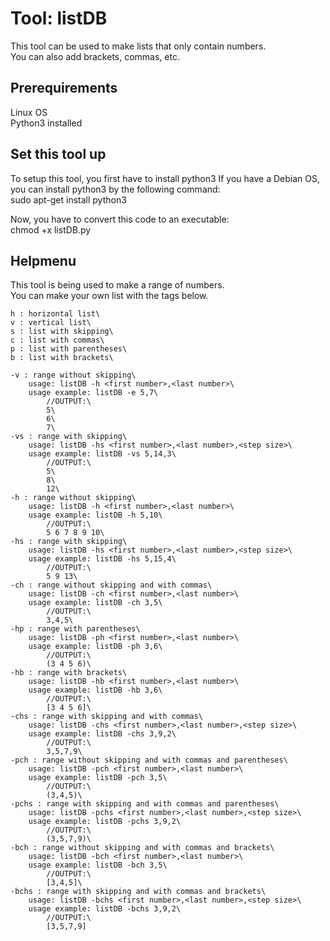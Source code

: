 # Tool: listDB
This tool can be used to make lists that only contain numbers.\
You can also add brackets, commas, etc.

## Prerequirements
Linux OS\
Python3 installed

## Set this tool up
To setup this tool, you first have to install python3
If you have a Debian OS, you can install python3 by the following command:\
sudo apt-get install python3

Now, you have to convert this code to an executable:\
chmod +x listDB.py

## Helpmenu
This tool is being used to make a range of numbers.\
You can make your own list with the tags below.
    
    h : horizontal list\
    v : vertical list\
    s : list with skipping\
    c : list with commas\
    p : list with parentheses\
    b : list with brackets\

    -v : range without skipping\
        usage: listDB -h <first number>,<last number>\
        usage example: listDB -e 5,7\
            //OUTPUT:\
            5\
            6\
            7\
    -vs : range with skipping\
        usage: listDB -hs <first number>,<last number>,<step size>\
        usage example: listDB -vs 5,14,3\
            //OUTPUT:\
            5\
            8\
            12\
    -h : range without skipping\
        usage: listDB -h <first number>,<last number>\
        usage example: listDB -h 5,10\
            //OUTPUT:\
            5 6 7 8 9 10\
    -hs : range with skipping\
        usage: listDB -hs <first number>,<last number>,<step size>\
        usage example: listDB -hs 5,15,4\
            //OUTPUT:\
            5 9 13\
    -ch : range without skipping and with commas\
        usage: listDB -ch <first number>,<last number>\
        usage example: listDB -ch 3,5\
            //OUTPUT:\
            3,4,5\
    -hp : range with parentheses\
        usage: listDB -ph <first number>,<last number>\
        usage example: listDB -ph 3,6\
            //OUTPUT:\
            (3 4 5 6)\
    -hb : range with brackets\
        usage: listDB -hb <first number>,<last number>\
        usage example: listDB -hb 3,6\
            //OUTPUT:\
            [3 4 5 6]\
    -chs : range with skipping and with commas\
        usage: listDB -chs <first number>,<last number>,<step size>\
        usage example: listDB -chs 3,9,2\
            //OUTPUT:\
            3,5,7,9\
    -pch : range without skipping and with commas and parentheses\
        usage: listDB -pch <first number>,<last number>\
        usage example: listDB -pch 3,5\
            //OUTPUT:\
            (3,4,5)\
    -pchs : range with skipping and with commas and parentheses\
        usage: listDB -pchs <first number>,<last number>,<step size>\
        usage example: listDB -pchs 3,9,2\
            //OUTPUT:\
            (3,5,7,9)\
    -bch : range without skipping and with commas and brackets\
        usage: listDB -bch <first number>,<last number>\
        usage example: listDB -bch 3,5\
            //OUTPUT:\
            [3,4,5]\
    -bchs : range with skipping and with commas and brackets\
        usage: listDB -bchs <first number>,<last number>,<step size>\
        usage example: listDB -bchs 3,9,2\
            //OUTPUT:\
            [3,5,7,9]
